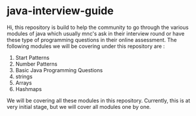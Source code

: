﻿# java-interview-guide
Hi, this repository is build to help the community to go through the various modules of java which usually mnc's ask in their interview round or have these type of programming questions in their online assessment.
The following modules we will be covering under this repository are :

1. Start Patterns
2. Number Patterns
3. Basic Java Programming Questions
4. strings
5. Arrays
6. Hashmaps

We will be covering all these modules in this repository.
Currently, this is at very initial stage, but we will cover all modules one by one.
